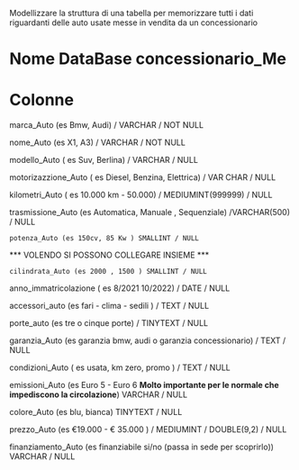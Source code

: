 Modellizzare la struttura di una tabella per memorizzare tutti i dati riguardanti delle auto usate messe in vendita da un concessionario

# Nome DataBase concessionario_Me

# Colonne

marca_Auto (es Bmw, Audi) / VARCHAR  / NOT NULL

nome_Auto (es X1, A3) / VARCHAR / NOT NULL

modello_Auto ( es Suv, Berlina) / VARCHAR / NULL

motorizazzione_Auto ( es Diesel, Benzina, Elettrica) / VAR CHAR /  NULL

kilometri_Auto ( es 10.000 km - 50.000) / MEDIUMINT(999999) / NULL

trasmissione_Auto (es Automatica, Manuale , Sequenziale) /VARCHAR(500) / NULL 

    potenza_Auto (es 150cv, 85 Kw ) SMALLINT / NULL

*** VOLENDO SI POSSONO COLLEGARE INSIEME ***

    cilindrata_Auto (es 2000 , 1500 ) SMALLINT / NULL

anno_immatricolazione ( es 8/2021 10/2022) / DATE / NULL

accessori_auto (es fari - clima - sedili )  / TEXT / NULL

porte_auto (es tre o cinque porte) / TINYTEXT / NULL 

garanzia_Auto (es garanzia bmw, audi o garanzia concessionario) / TEXT / NULL

condizioni_Auto ( es usata, km zero, promo ) / TEXT / NULL

emissioni_Auto (es Euro 5 - Euro 6 **Molto importante per le normale che impediscono la circolazione**) VARCHAR / NULL

colore_Auto (es blu, bianca) TINYTEXT / NULL

prezzo_Auto (es €19.000 - € 35.000 ) / MEDIUMINT / DOUBLE(9,2) / NULL

finanziamento_Auto (es finanziabile si/no (passa in sede per scoprirlo)) VARCHAR / NULL





